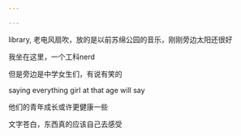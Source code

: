 ```yaml
---

---
```

library, 老电风扇吹，放的是以前苏绵公园的音乐，刚刚旁边太阳还很好

我坐在这里，一个工科nerd

但是旁边是中学女生们，有说有笑的

saying everything girl at that age will say

他们的青年成长或许更健康一些

文字苍白，东西真的应该自己去感受

